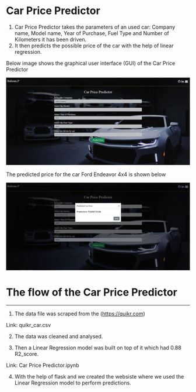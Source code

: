 # Car Price Predictor
1. Car Price Predictor takes the parameters of an used car: Company name, Model name, Year of Purchase, Fuel Type and Number of Kilometers it has been driven.
2. It then predicts the possible price of the car with the help of linear regression.
 
Below image shows the graphical user interface (GUI) of the Car Price Predictor

![GUI of Car Price Predictor](static/images/gui.PNG)

The predicted price for the car Ford Endeavor 4x4 is shown below

![Predicted Car Price](static/images/predictedprice.PNG)

# The flow of the Car Price Predictor
---
1. The data file was scraped from the (https://quikr.com)

Link: quikr_car.csv

2. The data was cleaned and analysed.

3. Then a Linear Regression model was built on top of it which had 0.88 R2_score.

Link: Car Price Predictor.ipynb

4. With the help of flask and we created the websiste where we used the Linear Regression model to perform predictions.
